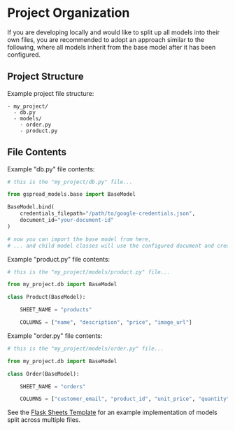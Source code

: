 
# Project Organization

If you are developing locally and would like to split up all models into their own files, you are recommended to adopt an approach similar to the following, where all models inherit from the base model after it has been configured.

## Project Structure

Example project file structure:

```
- my_project/
  - db.py
  - models/
    - order.py
    - product.py
```

## File Contents

Example \"db.py" file contents:

```py
# this is the "my_project/db.py" file...

from gspread_models.base import BaseModel

BaseModel.bind(
    credentials_filepath="/path/to/google-credentials.json",
    document_id="your-document-id"
)

# now you can import the base model from here,
# ... and child model classes will use the configured document and credentials
```

Example \"product.py" file contents:

```py
# this is the "my_project/models/product.py" file...

from my_project.db import BaseModel

class Product(BaseModel):

    SHEET_NAME = "products"

    COLUMNS = ["name", "description", "price", "image_url"]
```

Example \"order.py" file contents:

```py
# this is the "my_project/models/order.py" file...

from my_project.db import BaseModel

class Order(BaseModel):

    SHEET_NAME = "orders"

    COLUMNS = ["customer_email", "product_id", "unit_price", "quantity"]
```

See the [Flask Sheets Template](https://github.com/prof-rossetti/flask-sheets-template-2024/tree/main/app) for an example implementation of models split across multiple files.

